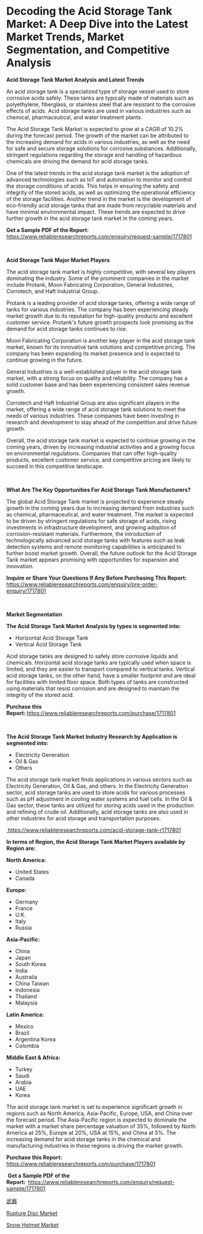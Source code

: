 <p><h1>Decoding the Acid Storage Tank Market: A Deep Dive into the Latest Market Trends, Market Segmentation, and Competitive Analysis</h1></p><p><strong>Acid Storage Tank Market Analysis and Latest Trends</strong></p>
<p><p>An acid storage tank is a specialized type of storage vessel used to store corrosive acids safely. These tanks are typically made of materials such as polyethylene, fiberglass, or stainless steel that are resistant to the corrosive effects of acids. Acid storage tanks are used in various industries such as chemical, pharmaceutical, and water treatment plants.</p><p>The Acid Storage Tank Market is expected to grow at a CAGR of 10.2% during the forecast period. The growth of the market can be attributed to the increasing demand for acids in various industries, as well as the need for safe and secure storage solutions for corrosive substances. Additionally, stringent regulations regarding the storage and handling of hazardous chemicals are driving the demand for acid storage tanks.</p><p>One of the latest trends in the acid storage tank market is the adoption of advanced technologies such as IoT and automation to monitor and control the storage conditions of acids. This helps in ensuring the safety and integrity of the stored acids, as well as optimizing the operational efficiency of the storage facilities. Another trend in the market is the development of eco-friendly acid storage tanks that are made from recyclable materials and have minimal environmental impact. These trends are expected to drive further growth in the acid storage tank market in the coming years.</p></p>
<p><strong>Get a Sample PDF of the Report:&nbsp;</strong> <a href="https://www.reliableresearchreports.com/enquiry/request-sample/1717801">https://www.reliableresearchreports.com/enquiry/request-sample/1717801</a></p>
<p>&nbsp;</p>
<p><strong>Acid Storage Tank Major Market Players</strong></p>
<p><p>The acid storage tank market is highly competitive, with several key players dominating the industry. Some of the prominent companies in the market include Protank, Moon Fabricating Corporation, General Industries, Corrotech, and Haft Industrial Group.</p><p>Protank is a leading provider of acid storage tanks, offering a wide range of tanks for various industries. The company has been experiencing steady market growth due to its reputation for high-quality products and excellent customer service. Protank's future growth prospects look promising as the demand for acid storage tanks continues to rise.</p><p>Moon Fabricating Corporation is another key player in the acid storage tank market, known for its innovative tank solutions and competitive pricing. The company has been expanding its market presence and is expected to continue growing in the future.</p><p>General Industries is a well-established player in the acid storage tank market, with a strong focus on quality and reliability. The company has a solid customer base and has been experiencing consistent sales revenue growth.</p><p>Corrotech and Haft Industrial Group are also significant players in the market, offering a wide range of acid storage tank solutions to meet the needs of various industries. These companies have been investing in research and development to stay ahead of the competition and drive future growth.</p><p>Overall, the acid storage tank market is expected to continue growing in the coming years, driven by increasing industrial activities and a growing focus on environmental regulations. Companies that can offer high-quality products, excellent customer service, and competitive pricing are likely to succeed in this competitive landscape.</p></p>
<p>&nbsp;</p>
<p><strong>What Are The Key Opportunities For Acid Storage Tank Manufacturers?</strong></p>
<p><p>The global Acid Storage Tank market is projected to experience steady growth in the coming years due to increasing demand from industries such as chemical, pharmaceutical, and water treatment. The market is expected to be driven by stringent regulations for safe storage of acids, rising investments in infrastructure development, and growing adoption of corrosion-resistant materials. Furthermore, the introduction of technologically advanced acid storage tanks with features such as leak detection systems and remote monitoring capabilities is anticipated to further boost market growth. Overall, the future outlook for the Acid Storage Tank market appears promising with opportunities for expansion and innovation.</p></p>
<p><strong>Inquire or Share Your Questions If Any Before Purchasing This Report:</strong> <a href="https://www.reliableresearchreports.com/enquiry/pre-order-enquiry/1717801">https://www.reliableresearchreports.com/enquiry/pre-order-enquiry/1717801</a></p>
<p>&nbsp;</p>
<p><strong>Market Segmentation</strong></p>
<p><strong>The Acid Storage Tank Market Analysis by types is segmented into:</strong></p>
<p><ul><li>Horizontal Acid Storage Tank</li><li>Vertical Acid Storage Tank</li></ul></p>
<p><p>Acid storage tanks are designed to safely store corrosive liquids and chemicals. Horizontal acid storage tanks are typically used when space is limited, and they are easier to transport compared to vertical tanks. Vertical acid storage tanks, on the other hand, have a smaller footprint and are ideal for facilities with limited floor space. Both types of tanks are constructed using materials that resist corrosion and are designed to maintain the integrity of the stored acid.</p></p>
<p><strong>Purchase this Report:&nbsp;</strong><a href="https://www.reliableresearchreports.com/purchase/1717801">https://www.reliableresearchreports.com/purchase/1717801</a></p>
<p>&nbsp;</p>
<p><strong>The Acid Storage Tank Market Industry Research by Application is segmented into:</strong></p>
<p><ul><li>Electricity Generation</li><li>Oil & Gas</li><li>Others</li></ul></p>
<p><p>The acid storage tank market finds applications in various sectors such as Electricity Generation, Oil & Gas, and others. In the Electricity Generation sector, acid storage tanks are used to store acids for various processes such as pH adjustment in cooling water systems and fuel cells. In the Oil & Gas sector, these tanks are utilized for storing acids used in the production and refining of crude oil. Additionally, acid storage tanks are also used in other industries for acid storage and transportation purposes.</p></p>
<p><a href="https://www.reliableresearchreports.com/acid-storage-tank-r1717801">&nbsp;https://www.reliableresearchreports.com/acid-storage-tank-r1717801</a></p>
<p><strong>In terms of Region, the Acid Storage Tank Market Players available by Region are:</strong></p>
<p>
    <p> <strong> North America: </strong>
        <ul>
            <li>United States</li>
            <li>Canada</li>
        </ul>
        </p> 
    <p> <strong> Europe: </strong>
        <ul>
            <li>Germany</li>
            <li>France</li>
            <li>U.K.</li>
            <li>Italy</li>
            <li>Russia</li>
        </ul>
        </p> 
    <p> <strong> Asia-Pacific: </strong>
        <ul>
            <li>China</li>
            <li>Japan</li>
            <li>South Korea</li>
            <li>India</li>
            <li>Australia</li>
            <li>China Taiwan</li>
            <li>Indonesia</li>
            <li>Thailand</li>
            <li>Malaysia</li>
        </ul>
        </p> 
    <p> <strong> Latin America: </strong>
        <ul>
            <li>Mexico</li>
            <li>Brazil</li>
            <li>Argentina Korea</li>
            <li>Colombia</li>
        </ul>
        </p> 
    <p> <strong> Middle East & Africa: </strong>
        <ul>
            <li>Turkey</li>
            <li>Saudi</li>
            <li>Arabia</li>
            <li>UAE</li>
            <li>Korea</li>
        </ul>
    </p>
    </p>
<p><p>The acid storage tank market is set to experience significant growth in regions such as North America, Asia-Pacific, Europe, USA, and China over the forecast period. The Asia-Pacific region is expected to dominate the market with a market share percentage valuation of 35%, followed by North America at 25%, Europe at 20%, USA at 15%, and China at 5%. The increasing demand for acid storage tanks in the chemical and manufacturing industries in these regions is driving the market growth.</p></p>
<p><strong>Purchase this Report: </strong><a href="https://www.reliableresearchreports.com/purchase/1717801">https://www.reliableresearchreports.com/purchase/1717801</a></p>
<p>&nbsp;<strong>Get a Sample PDF of the Report:&nbsp;&nbsp;</strong><a href="https://www.reliableresearchreports.com/enquiry/request-sample/1717801">https://www.reliableresearchreports.com/enquiry/request-sample/1717801</a></p>
<p><strong></strong></p>
<p><p><a href="https://medium.com/@chrispbacon162023/%E8%85%95%E5%B8%82%E5%A0%B4%E3%82%B7%E3%82%A7%E3%82%A2%E3%81%AE%E9%80%B2%E5%8C%96%E3%81%A8%E5%B8%82%E5%A0%B4%E6%88%90%E9%95%B7%E3%83%88%E3%83%AC%E3%83%B3%E3%83%892024%E5%B9%B4%E3%81%8B%E3%82%892031%E5%B9%B4%E3%81%BE%E3%81%A7-b03dfecec9e7">武器</a></p><p><a href="https://www.linkedin.com/pulse/rupture-disc-market-insights-cagr-trends-growth-strategies-firmazon-pm9ue?trackingId=334eMIwIkOfA4Gt89uoDlQ%3D%3D">Rupture Disc Market</a></p><p><a href="https://www.linkedin.com/pulse/snow-helmet-market-outlook-industry-overview-forecast-2024-2031-hc4me?trackingId=FNcavPuhaNR1Mcdgd3n2Xw%3D%3D">Snow Helmet Market</a></p></p>
